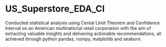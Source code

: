 # US_Superstore_EDA_CI

Conducted statistical analysis using Cental Limit Theorem and Confidence Interval on an American multinational retail corporation with the aim of extracting valuable insights and delivering actionable recommendations, all achieved through python pandas, numpy, matplotlib and seaborn.
